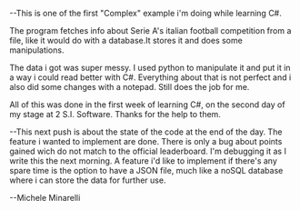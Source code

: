 --This is one of the first "Complex" example i'm doing while learning C#.

The program fetches info about Serie A's italian football competition from a file, like it would do with a database.It stores it and does some manipulations.

The data i got was super messy. I used python to manipulate it and put it in a way i could read better with C#. Everything about that is not perfect and i also did some changes with a notepad. Still does the job for me.

All of this was done in the first week of learning C#, on the second day of my stage at 2 S.I. Software. Thanks for the help to them.


--This next push is about the state of the code at the end of the day. The feature i wanted to implement are done. There is only a bug about points gained wich do not match to the official leaderboard. I'm debugging it as I write this the next morning.
A feature i'd like to implement if there's any spare time is the option to have a JSON file, much like a noSQL database where i can store the data for further use.

--Michele Minarelli
